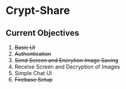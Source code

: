 # Crypt-Share

## Current Objectives
1) ~~Basic UI~~
2) ~~Authentication~~
3) ~~Send Screen and Encrytion Image Saving~~
4) Receive Screen and Decryption of Images
5) Simple Chat UI
6) ~~Firebase Setup~~
